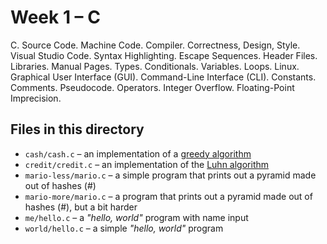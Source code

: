 # Week 1 – C

C. Source Code. Machine Code. Compiler. Correctness, Design, Style. Visual Studio Code. Syntax Highlighting. Escape Sequences. Header Files. Libraries. Manual Pages. Types. Conditionals. Variables. Loops. Linux. Graphical User Interface (GUI). Command-Line Interface (CLI). Constants. Comments. Pseudocode. Operators. Integer Overflow. Floating-Point Imprecision.

## Files in this directory

- `cash/cash.c` – an implementation of a [greedy algorithm](https://en.wikipedia.org/wiki/Greedy_algorithm)
- `credit/credit.c` – an implementation of the [Luhn algorithm](https://en.wikipedia.org/wiki/Luhn_algorithm)
- `mario-less/mario.c` – a simple program that prints out a pyramid made out of hashes (#)
- `mario-more/mario.c` – a program that prints out a pyramid made out of hashes (#), but a bit harder
- `me/hello.c` – a *"hello, world"* program with name input
- `world/hello.c` – a simple *"hello, world"* program
